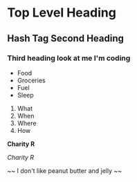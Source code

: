 # Top Level Heading #
## Hash Tag Second Heading ##
### **Third heading look at me I'm coding** ###

- Food
- Groceries
- Fuel
- Sleep

1. What
2. When
3. Where
4. How

**Charity R**

_Charity R_

~~ I don't like peanut butter and jelly ~~

